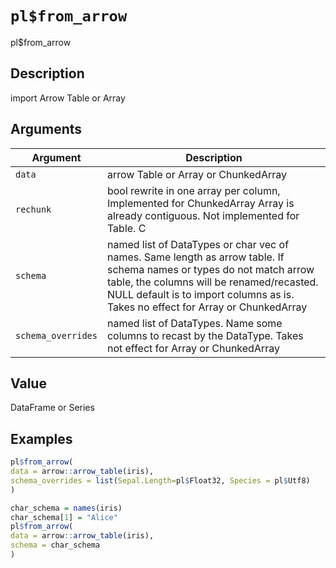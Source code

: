 # `pl$from_arrow`

pl$from_arrow


## Description

import Arrow Table or Array


## Arguments

Argument      |Description
------------- |----------------
`data`     |     arrow Table or Array or ChunkedArray
`rechunk`     |     bool rewrite in one array per column, Implemented for ChunkedArray Array is already contiguous. Not implemented for Table. C
`schema`     |     named list of DataTypes or char vec of names. Same length as arrow table. If schema names or types do not match arrow table, the columns will be renamed/recasted. NULL default is to import columns as is. Takes no effect for Array or ChunkedArray
`schema_overrides`     |     named list of DataTypes. Name some columns to recast by the DataType. Takes not effect for Array or ChunkedArray


## Value

DataFrame or Series


## Examples

```r
pl$from_arrow(
data = arrow::arrow_table(iris),
schema_overrides = list(Sepal.Length=pl$Float32, Species = pl$Utf8)
)

char_schema = names(iris)
char_schema[1] = "Alice"
pl$from_arrow(
data = arrow::arrow_table(iris),
schema = char_schema
)
```



